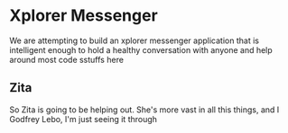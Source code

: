 # Xplorer Messenger

We are attempting to build an xplorer messenger application that is intelligent enough to hold a healthy conversation with anyone and help around most code sstuffs here

## Zita

So Zita is going to be helping out. She's more vast in all this things, and I Godfrey Lebo, I'm just seeing it through

